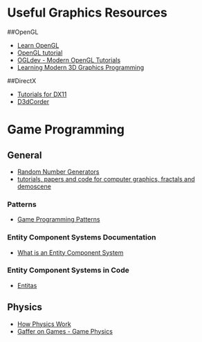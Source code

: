 # Useful Graphics Resources

##OpenGL
* [Learn OpenGL](http://learnopengl.com/)
* [OpenGL tutorial](http://open.gl/)
* [OGLdev - Modern OpenGL Tutorials](http://ogldev.atspace.co.uk/)
* [Learning Modern 3D Graphics Programming](https://paroj.github.io/gltut/)

##DirectX
* [Tutorials for DX11](http://rastertek.com/tutdx11.html)
* [D3dCorder](http://www.d3dcoder.net/d3d11.htm)

# Game Programming
## General
* [Random Number Generators](http://www.pcg-random.org/)
* [tutorials, papers and code for computer graphics, fractals and demoscene](http://www.iquilezles.org/www/index.htm)
### Patterns
* [Game Programming Patterns](http://gameprogrammingpatterns.com/)
### Entity Component Systems Documentation
* [What is an Entity Component System](http://www.richardlord.net/blog/what-is-an-entity-framework)
### Entity Component Systems in Code
* [Entitas](https://github.com/sschmid/Entitas-CSharp)
## Physics
* [How Physics Work](http://buildnewgames.com/gamephysics/)
* [Gaffer on Games - Game Physics](http://gafferongames.com/game-physics/)
